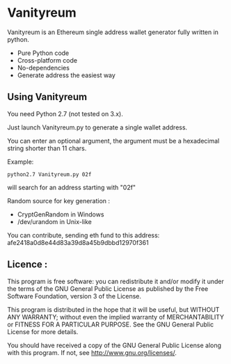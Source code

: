   Vanityreum
===========

Vanityreum is an Ethereum single address wallet generator fully written in python.

* Pure Python code
* Cross-platform code
* No-dependencies
* Generate address the easiest way


## Using Vanityreum

You need Python 2.7 (not tested on 3.x).

Just launch Vanityreum.py to generate a single wallet address.

You can enter an optional argument, the argument must be a hexadecimal string shorter than 11 chars.

Example:

    python2.7 Vanityreum.py 02f

will search for an address starting with "02f"


Random source for key generation :

* CryptGenRandom in Windows
* /dev/urandom   in Unix-like


You can contribute, sending eth fund to this address:
afe2418a0d8e44d83a39d8a45b9dbbd12970f361


Licence :
----------
This program is free software: you can redistribute it and/or modify
it under the terms of the GNU General Public License as published by
the Free Software Foundation, version 3 of the License.

This program is distributed in the hope that it will be useful,
but WITHOUT ANY WARRANTY; without even the implied warranty of
MERCHANTABILITY or FITNESS FOR A PARTICULAR PURPOSE.  See the
GNU General Public License for more details.

You should have received a copy of the GNU General Public License
along with this program.  If not, see <http://www.gnu.org/licenses/>.
